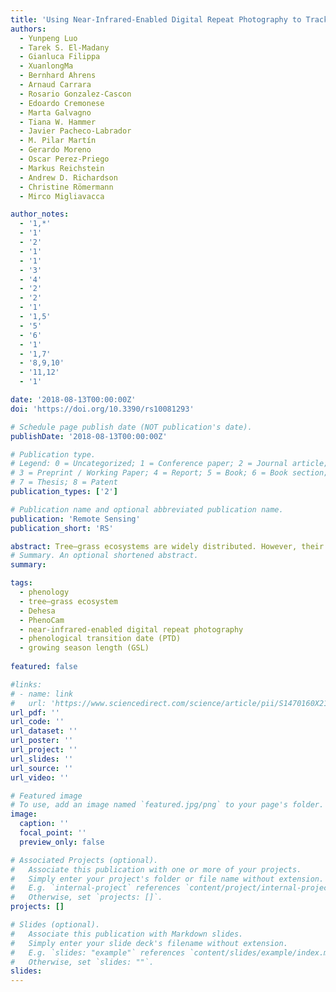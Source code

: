 ```yaml
---
title: 'Using Near-Infrared-Enabled Digital Repeat Photography to Track Structural and Physiological Phenology in Mediterranean Tree–Grass Ecosystems'
authors:
  - Yunpeng Luo 
  - Tarek S. El-Madany
  - Gianluca Filippa 
  - XuanlongMa
  - Bernhard Ahrens
  - Arnaud Carrara
  - Rosario Gonzalez-Cascon 
  - Edoardo Cremonese 
  - Marta Galvagno
  - Tiana W. Hammer
  - Javier Pacheco-Labrador
  - M. Pilar Martín 
  - Gerardo Moreno
  - Oscar Perez-Priego
  - Markus Reichstein
  - Andrew D. Richardson
  - Christine Römermann
  - Mirco Migliavacca 

author_notes:
  - '1,*'
  - '1'
  - '2'
  - '1'
  - '1'
  - '3'
  - '4'
  - '2'
  - '2'
  - '1'
  - '1,5'
  - '5'
  - '6'
  - '1'
  - '1,7'
  - '8,9,10'
  - '11,12'
  - '1'

date: '2018-08-13T00:00:00Z'
doi: 'https://doi.org/10.3390/rs10081293'

# Schedule page publish date (NOT publication's date).
publishDate: '2018-08-13T00:00:00Z'

# Publication type.
# Legend: 0 = Uncategorized; 1 = Conference paper; 2 = Journal article;
# 3 = Preprint / Working Paper; 4 = Report; 5 = Book; 6 = Book section;
# 7 = Thesis; 8 = Patent
publication_types: ['2']

# Publication name and optional abbreviated publication name.
publication: 'Remote Sensing'
publication_short: 'RS'

abstract: Tree–grass ecosystems are widely distributed. However, their phenology has not yet been fully characterized. The technique of repeated digital photographs for plant phenology monitoring (hereafter referred as PhenoCam) provide opportunities for long-term monitoring of plant phenology, and extracting phenological transition dates (PTDs, e.g., start of the growing season). Here, we aim to evaluate the utility of near-infrared-enabled PhenoCam for monitoring the phenology of structure (i.e., greenness) and physiology (i.e., gross primary productivity—GPP) at four tree–grass Mediterranean sites. We computed four vegetation indexes (VIs) from PhenoCams:(1) green chromatic coordinates (GCC), (2) normalized difference vegetation index (CamNDVI), (3) near-infrared reflectance of vegetation index (CamNIRv), and (4) ratio vegetation index (CamRVI). GPP is derived from eddy covariance flux tower measurement. Then, we extracted PTDs and their uncertainty from different VIs and GPP. The consistency between structural (VIs) and physiological (GPP) phenology was then evaluated. CamNIRv is best at representing the PTDs of GPP during the Green-up period, while CamNDVI is best during the Dry-down period. Moreover, CamNIRv outperforms the other VIs in tracking growing season length of GPP. In summary, the results show it is promising to track structural and physiology phenology of seasonally dry Mediterranean ecosystem using near-infrared-enabled PhenoCam. We suggest using multiple VIs to better represent the variation of GPP.
# Summary. An optional shortened abstract.
summary: 

tags:
  - phenology
  - tree–grass ecosystem
  - Dehesa
  - PhenoCam
  - near-infrared-enabled digital repeat photography
  - phenological transition date (PTD)
  - growing season length (GSL)
  
featured: false

#links:
# - name: link
#   url: 'https://www.sciencedirect.com/science/article/pii/S1470160X21006658'
url_pdf: ''
url_code: ''
url_dataset: ''
url_poster: ''
url_project: ''
url_slides: ''
url_source: ''
url_video: ''

# Featured image
# To use, add an image named `featured.jpg/png` to your page's folder.
image:
  caption: ''
  focal_point: ''
  preview_only: false

# Associated Projects (optional).
#   Associate this publication with one or more of your projects.
#   Simply enter your project's folder or file name without extension.
#   E.g. `internal-project` references `content/project/internal-project/index.md`.
#   Otherwise, set `projects: []`.
projects: []

# Slides (optional).
#   Associate this publication with Markdown slides.
#   Simply enter your slide deck's filename without extension.
#   E.g. `slides: "example"` references `content/slides/example/index.md`.
#   Otherwise, set `slides: ""`.
slides:
---
```


